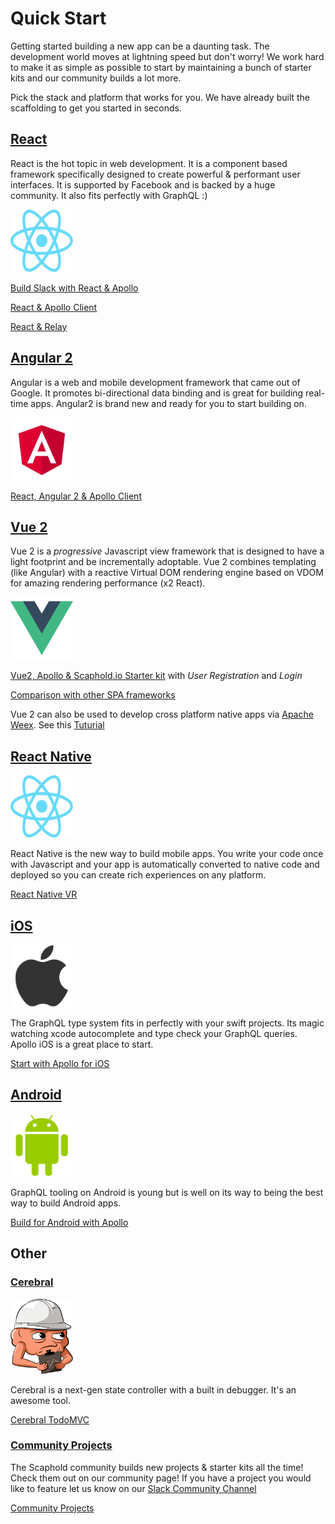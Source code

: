 # Quick Start

Getting started building a new app can be a daunting task. The development world moves at lightning
speed but don't worry! We work hard to make it as simple as possible to start by maintaining
a bunch of starter kits and our community builds a lot more.

Pick the stack and platform that works for you. We have already built the scaffolding to get you started in seconds.

## [React](https://facebook.github.io/react/)

React is the hot topic in web development. It is a component based framework specifically designed
to create powerful & performant user interfaces. It is supported by Facebook and is backed
by a huge community. It also fits perfectly with GraphQL :)

<img src="/images/quickstart/reactnative.svg" alt="React Native is the future of mobile development" style="width: 100px; height: 100px" />

[Build Slack with React & Apollo](https://github.com/scaphold-io/slackr-graphql-subscriptions-starter-kit)

[React & Apollo Client](https://github.com/scaphold-io/react-apollo-starter-kit)

[React & Relay](https://github.com/scaphold-io/react-relay-starter-kit)

## [Angular 2](https://angular.io/)

Angular is a web and mobile development framework that came out of Google. It promotes bi-directional
data binding and is great for building real-time apps. Angular2 is brand new and ready for you
to start building on.

<img src="/images/quickstart/angular2.svg" alt="React Native is the future of mobile development" style="width: 100px; height: 100px" />

[React, Angular 2 & Apollo Client](https://github.com/scaphold-io/angular2-apollo-client-webpack-starter)

## [Vue 2](https://vuejs.org/)

Vue 2 is a *progressive* Javascript view framework that is designed to have a light footprint and be incrementally adoptable. Vue 2 combines templating (like Angular) with a reactive Virtual DOM rendering engine based on VDOM for amazing rendering performance (x2 React).

<img src="/images/quickstart/vue2.png" alt="Vue - view framework" style="width: 100px; height: 100px" />

[Vue2, Apollo & Scaphold.io Starter kit](https://github.com/kristianmandrup/vue2-apollo-scaphold) with *User Registration* and *Login*

[Comparison with other SPA frameworks](https://vuejs.org/v2/guide/comparison.html)

Vue 2 can also be used to develop cross platform native apps via [Apache Weex](https://github.com/apache/incubator-weex). See this [Tuturial](http://weex.apache.org/guide/)

## [React Native](https://facebook.github.io/react-native/)

<img src="/images/quickstart/reactnative.svg" alt="React Native is the future of mobile development" style="width: 100px; height: 100px" />

React Native is the new way to build mobile apps. You write your code once with
Javascript and your app is automatically converted to native code and deployed so you can create rich experiences on any platform.

[React Native VR](https://github.com/scaphold-io/react-vr-graphql)

## [iOS](https://developer.apple.com/)

<img src="/images/quickstart/ios.png" alt="React Native is the future of mobile development" style="width: 100px; height: 100px" />

The GraphQL type system fits in perfectly with your swift projects. Its magic watching xcode
autocomplete and type check your GraphQL queries. Apollo iOS is a great place to start.

[Start with Apollo for iOS](https://github.com/apollographql/apollo-ios)

## [Android](https://developer.android.com/index.html)

<img src="/images/quickstart/android.png" alt="React Native is the future of mobile development" style="width: 100px; height: 100px" />

GraphQL tooling on Android is young but is well on its way to being the best way to build Android apps.

[Build for Android with Apollo](https://github.com/apollographql/apollo-android)

## Other

### [Cerebral](https://github.com/cerebral/cerebral)

<img src="/images/quickstart/cerebral.png" alt="React Native is the future of mobile development" style="width: 100px; height: 120px" />

Cerebral is a next-gen state controller with a built in debugger. It's an awesome tool.

[Cerebral TodoMVC](https://github.com/bannerintheUK/Cerebral-Scaphold-TodoMVC)

### [Community Projects](https://scaphold.io/community/projects/)

The Scaphold community builds new projects & starter kits all the time! Check them out on our
community page! If you have a project you would like to feature let us know on our [Slack Community Channel](http://slack.scaphold.io)

[Community Projects](https://scaphold.io/community/projects/)